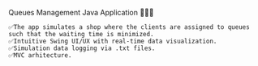 Queues Management Java Application 🚶‍♀️🛒

    ✅The app simulates a shop where the clients are assigned to queues such that the waiting time is minimized.
    ✅Intuitive Swing UI/UX with real-time data visualization.
    ✅Simulation data logging via .txt files.
    ✅MVC arhitecture.
